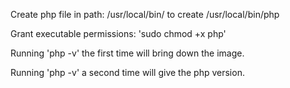 Create php file in path: /usr/local/bin/
to create /usr/local/bin/php

Grant executable permissions: 'sudo chmod +x php'

Running 'php -v' the first time will bring down the image.

Running 'php -v' a second time will give the php version.
